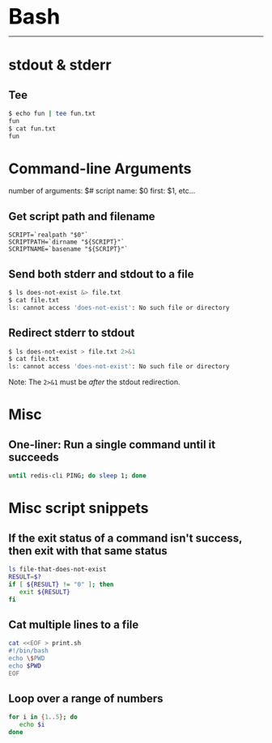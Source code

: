 **<span style="font-size:3em;color:black">Bash</span>**
***

# stdout & stderr

## Tee
```bash
$ echo fun | tee fun.txt
fun
$ cat fun.txt
fun
```

# Command-line Arguments
number of arguments: $#
script name:         $0
first:               $1, etc...

## Get script path and filename
```
SCRIPT=`realpath "$0"`
SCRIPTPATH=`dirname "${SCRIPT}"`
SCRIPTNAME=`basename "${SCRIPT}"`
```

## Send both stderr and stdout to a file
```bash
$ ls does-not-exist &> file.txt
$ cat file.txt
ls: cannot access 'does-not-exist': No such file or directory
```

## Redirect stderr to stdout
```bash
$ ls does-not-exist > file.txt 2>&1
$ cat file.txt
ls: cannot access 'does-not-exist': No such file or directory
```
Note: The ```2>&1``` must be *after* the stdout redirection.

# Misc

## One-liner: Run a single command until it succeeds
```bash
until redis-cli PING; do sleep 1; done
```

# Misc script snippets

## If the exit status of a command isn't success, then exit with that same status
```bash
ls file-that-does-not-exist
RESULT=$?
if [ ${RESULT} != "0" ]; then
   exit ${RESULT}
fi
```

## Cat multiple lines to a file
```bash
cat <<EOF > print.sh
#!/bin/bash
echo \$PWD
echo $PWD
EOF
```

## Loop over a range of numbers
```bash
for i in {1..5}; do
   echo $i
done
```
